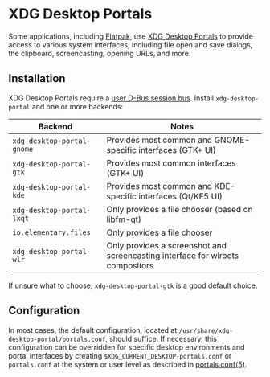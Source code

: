 # XDG Desktop Portals

Some applications, including [Flatpak](../external-applications.md#flatpak), use
[XDG Desktop Portals](https://github.com/flatpak/xdg-desktop-portal) to provide
access to various system interfaces, including file open and save dialogs, the
clipboard, screencasting, opening URLs, and more.

## Installation

XDG Desktop Portals require a [user D-Bus session
bus](../session-management.md#d-bus). Install `xdg-desktop-portal` and one or
more backends:

| Backend                    | Notes                                                                          |
|----------------------------|--------------------------------------------------------------------------------|
| `xdg-desktop-portal-gnome` | Provides most common and GNOME-specific interfaces (GTK+ UI)                   |
| `xdg-desktop-portal-gtk`   | Provides most common interfaces (GTK+ UI)                                      |
| `xdg-desktop-portal-kde`   | Provides most common and KDE-specific interfaces (Qt/KF5 UI)                   |
| `xdg-desktop-portal-lxqt`  | Only provides a file chooser (based on libfm-qt)                               |
| `io.elementary.files`      | Only provides a file chooser                                                   |
| `xdg-desktop-portal-wlr`   | Only provides a screenshot and screencasting interface for wlroots compositors |

If unsure what to choose, `xdg-desktop-portal-gtk` is a good default choice.

## Configuration

In most cases, the default configuration, located at
`/usr/share/xdg-desktop-portal/portals.conf`, should suffice. If necessary, this
configuration can be overridden for specific desktop environments and portal
interfaces by creating `$XDG_CURRENT_DESKTOP-portals.conf` or `portals.conf` at
the system or user level as described in
[portals.conf(5)](https://man.voidlinux.org/portals.conf.5).
